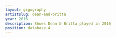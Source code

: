 ```yaml
---
layout: gigography
artistslug: dean-and-britta
year: 2016
description: Shows Dean & Britta played in 2016
position: database-4
---
```

